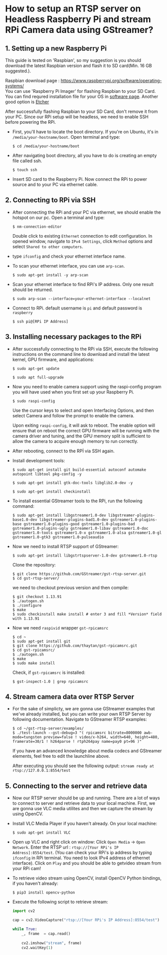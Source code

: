 # How to setup an RTSP server on Headless Raspberry Pi and stream RPi Camera data using GStreamer?


## 1. Setting up a new Raspberry Pi

This guide is tested on 'Raspbian', so my suggestion is you should download the latest Raspbian version and flash it to SD card(Min. 16 GB suggested.).

Raspbian download page : https://www.raspberrypi.org/software/operating-systems/ \
You can use 'Raspberry Pi Imager' for flashing Raspbian to your SD Card. You can find requred installation file for your OS in [software page](https://www.raspberrypi.org/software/). Another good option is [Etcher](https://etcher.download/)


After successfully flashing Raspbian to your SD Card, don't remove it from your PC. Since our RPi setup will be headless, we need to enable SSH before powering the RPi.

* First, you'll have to locate the boot directory. If you're on Ubuntu, it's in `/media/your-hostname/boot`. Open terminal and type:  
    ```
    $ cd /media/your-hostname/boot
    ```

* After navigating boot directory,  all you have to do is  creating an empty file called ssh.

    ```
    $ touch ssh
    ```

* Insert SD card to the Raspberry Pi. Now connect the RPi to power source and to your PC via ethernet cable. 

## 2. Connecting to RPi via SSH

* After connecting the RPi and your PC via ethernet, we should enable the hotspot on our pc. Open a terminal and type:

    ```
    $ nm-connection-editor
    ```
    
    Double click to existing `Ethernet` connection to edit configuration. In opened window, navigate to `IPv4 Settings`, click `Method` options and select `Shared to other computers`. 

* type `ifconfig` and check your ethernet interface name. 

* To scan your ethernet interface, you can use `arp-scan`. 

    ```
    $ sudo apt-get install -y arp-scan
    ```

* Scan your ethernet interface to find RPi's IP address. Only one result should be returned.

    ```
    $ sudo arp-scan --interface=your-ethernet-interface --localnet
    ```

* Connect to RPi. default username is `pi` and default password is `raspberry`

    ```
    $ ssh pi@[RPi IP Address]
    ```

## 3. Installing necessary packages to the RPi

* After successfully connecting to the RPi via SSH, execute the following instructions on the command line to download and install the latest kernel, GPU firmware, and applications:

    ```
    $ sudo apt-get update
    ```
    
    ``` 
    $ sudo apt full-upgrade
    ```

* Now you need to enable camera support using the raspi-config program you will have used when you first set up your Raspberry Pi.

    ```
    $ sudo raspi-config
    ```
    
    Use the cursor keys to select and open Interfacing Options, and then select Camera and follow the prompt to enable the camera.

    Upon exiting `raspi-config`, it will ask to reboot. The enable option will ensure that on reboot the correct GPU firmware will be running with the camera driver and tuning, and the GPU memory split is sufficient to allow the camera to acquire enough memory to run correctly.

* After rebooting, connect to the RPİ via SSH again.

* Install development tools: 

    ```
    $ sudo apt-get install git build-essential autoconf automake autopoint libtool pkg-config -y

    $ sudo apt-get install gtk-doc-tools libglib2.0-dev -y

    $ sudo apt-get install checkinstall
    
    ```

* To install essential GStreamer tools to the RPi, run the following command:

    ```
    $ sudo apt-get install libgstreamer1.0-dev libgstreamer-plugins-base1.0-dev libgstreamer-plugins-bad1.0-dev gstreamer1.0-plugins-base gstreamer1.0-plugins-good gstreamer1.0-plugins-bad gstreamer1.0-plugins-ugly gstreamer1.0-libav gstreamer1.0-doc gstreamer1.0-tools gstreamer1.0-x gstreamer1.0-alsa gstreamer1.0-gl gstreamer1.0-gtk3 gstreamer1.0-pulseaudio 
    
    ```

* Now we need to install RTSP support of GStreamer:
    
    ```
    $ sudo apt-get install libgstrtspserver-1.0-dev gstreamer1.0-rtsp
    ```
    
    Clone the repository:

    ```
    $ git clone https://github.com/GStreamer/gst-rtsp-server.git
    $ cd gst-rtsp-server/
    ```

    we need to checkout previous version and then compile:
    
    ```
    $ git checkout 1.13.91
    $ ./autogen.sh
    $ ./configure
    $ make
    $ sudo checkinstall make install # enter 3 and fill *Version* field with 1.13.91
    
    ```
* Now we need `raspivid` wrapper `gst-rpicamsrc`

    ```
    $ cd ~
    $ sudo apt-get install git
    $ git clone https://github.com/thaytan/gst-rpicamsrc.git
    $ cd gst-rpicamsrc/
    $ ./autogen.sh 
    $ make
    $ sudo make install
    ```

    Check,  if `gst-rpicamsrc` is installed:
    ```
    $ gst-inspect-1.0 | grep rpicamsrc
    ```

## 4. Stream camera data over RTSP Server

* For the sake of simplicty, we are gonna use GStreamer examples that we've already installed, but you can write your own RTSP Server by following documentation. Navigate to GStreamer RTSP examples:
    ```
    $ cd ~/gst-rtsp-server/examples/
    $ ./test-launch --gst-debug=3 "( rpicamsrc bitrate=8000000 awb-mode=tungsten preview=false ! video/x-h264, width=640, height=480, framerate=30/1 ! h264parse ! rtph264pay name=pay0 pt=96 )" 
    ```
    If you have an advanced knowledge about media codecs and GStreamer elements, feel free to edit the launchline above.

    After executing you should see the following output: `stream ready at rtsp://127.0.0.1:8554/test`


## 5. Connecting to the server and retrieve data

* Now our RTSP server should be up and running. There are a lot of ways to connect to server and retrieve data to your local machine. First, we are gonna use VLC media utilites and then we capture the stream by using OpenCV.

* Install VLC Media Player if you haven't already. On your local machine:

    ```
    $ sudo apt-get install VLC
    ```

* Open up VLC and right click on window: Click `Open Media` -> `Open Network`. Enter the RTSP url : `rtsp://[Your RPi's IP Address]:8554/test`. (You can check your RPi's ip address by typing `ifconfig` in RPi terminal. You need to look IPv4 address of ethernet interface). Click on `Play` and you should be able to getvideo stream from your RPi cam!

* To retrieve video stream using OpenCV, install OpenCV Python bindings, if you haven't already:
    ```
    $ pip3 install opencv-python
    ```

* Execute the following script to retrieve stream:

    ```python
    import cv2 

    cap = cv2.VideoCapture("rtsp://[Your RPi's IP Address]:8554/test")

    while True:
        _, frame  = cap.read()
                
        cv2.imshow("stream", frame)
        cv2.waitKey(1)          

    ```

